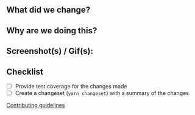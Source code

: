 ## What did we change?

## Why are we doing this?

## Screenshot(s) / Gif(s):

## Checklist

- [ ] Provide test coverage for the changes made
- [ ] Create a changeset (`yarn changeset`) with a summary of the changes

[Contributing guidelines](https://ezcater.github.io/recipe/guides/contributing/)
